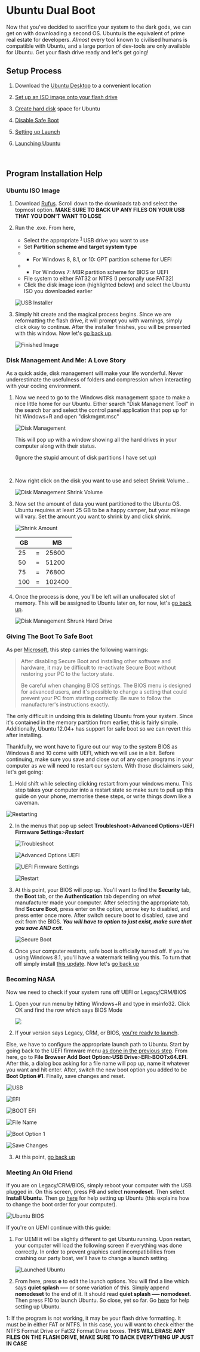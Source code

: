 # Ubuntu Dual Boot

Now that you've decided to sacrifice your system to the dark gods, we can get on with downloading a second OS. Ubuntu is the equivalent of prime real estate for developers. *Almost* every tool known to civilised humans is compatible with Ubuntu, and a large portion of dev-tools are only available for Ubuntu. Get your flash drive ready and let's get going!



## Setup Process

1. Download the [Ubuntu Desktop][] to a convenient location

2. [Set up an ISO image onto your flash drive](#ubuntu-iso-image)

3. [Create hard disk](#disk-management-and-me:-a-first-love) space for Ubuntu

4. [Disable Safe Boot](#giving-the-boot-to-safe-boot)

5. [Setting up Launch](#becoming-nasa)

6. [Launching Ubuntu](#meeting-an-old-friend)

   ​

## Program Installation Help



### Ubuntu ISO Image

1. Download [Rufus][]. Scroll down to the downloads tab and select the topmost option. **MAKE SURE TO BACK UP ANY FILES ON YOUR USB THAT YOU DON'T WANT TO LOSE**

2. Run the .exe. From here,

   * Select the appropriate <sup>[1](#flashdriverequirements)</sup> USB drive you want to use
   * Set **Partition scheme and target system type**
   * - For Windows 8, 8.1, or 10: GPT partition scheme for UEFI
   * - For Windows 7: MBR partition scheme for BIOS or UEFI
   * File system to either FAT32 or NTFS (I personally use FAT32)
   * Click the disk image icon  (highlighted below) and select the Ubuntu ISO you downloaded earlier

   ![USB Installer](https://i.imgur.com/MC9eLO3.png)

3. Simply hit create and the magical process begins. Since we are reformatting the flash drive, it will prompt you with warnings, simply click okay to continue. After the installer finishes, you will be presented with this window. Now let's [go back up](#setup-process).

   ![Finished Image](https://i.imgur.com/2uo5aJk.png)



### Disk Management And Me: A Love Story

As a quick aside, disk management will make your life wonderful. Never underestimate the usefulness of folders and compression when interacting with your coding environment. 

1. Now we need to go to the Windows disk management space to make a nice little home for our Ubuntu. Either search "Disk Management Tool" in the search bar and select the control panel application that pop up for hit Windows+R and open "diskmgmt.msc"

   ![Disk Management](https://i.imgur.com/KtAYhIz.png)

   This will pop up with a window showing all the hard drives in your computer along with their status.

   (Ignore the stupid amount of disk partitions I have set up)

   ​

2. Now right click on the disk you want to use and select Shrink Volume...

   ![Disk Management Shrink Volume](https://i.imgur.com/IQShaup.png?1)

3. Now set the amount of data you want partitioned to the Ubuntu OS. Ubuntu requires at least 25 GB to be a happy camper, but your mileage will vary. Set the amount you want to shrink by and click shrink.

   ![Shrink Amount](https://i.imgur.com/uIGjPzN.png)

   | GB   |      | MB     |
   | ---- | ---- | ------ |
   | 25   | =    | 25600  |
   | 50   | =    | 51200  |
   | 75   | =    | 76800  |
   | 100  | =    | 102400 |

4. Once the process is done, you'll be left will an unallocated slot of memory. This will be assigned to Ubuntu later on, for now, let's [go back up](#setup-process).

   ![Disk Management Shrunk Hard Drive](https://i.imgur.com/ylxAmos.png)



### Giving The Boot To Safe Boot

As per [Microsoft][], this step carries the following warnings:

>After disabling Secure Boot and installing other software and hardware, it may be difficult to re-activate Secure Boot without restoring your PC to the factory state.
>
>Be careful when changing BIOS settings. The BIOS menu is designed for advanced users, and it's possible to change a setting that could prevent your PC from starting correctly. Be sure to follow the manufacturer's instructions exactly.

The only difficult in undoing this is deleting Ubuntu from your system. Since it's contained in the memory partition from earlier, this is fairly simple. Additionally, Ubuntu 12.04+ has support for safe boot so we can revert this after installing. 

Thankfully, we wont have to figure out our way to the system BIOS as Windows 8 and 10 come with UEFI, which we will use in a bit. Before continuing, make sure you save and close out of any open programs in your computer as we will need to restart our system. With those disclaimers said, let's get going:

1. Hold shift while selecting clicking restart from your windows menu. This step takes your computer into a restart state so make sure to pull up this guide on your phone, memorise these steps, or write things down like a caveman.

![Restarting](https://i.imgur.com/oH8Vczl.png?1)

2. In the menus that pop up select **Troubleshoot**>**Advanced Options**>**UEFI Firmware Settings**>***Restart***

   ![Troubleshoot](https://i.imgur.com/a6yQyVD.png)

   ![Advanced Options UEFI](https://i.imgur.com/Lqvqhjz.png)

   ![UEFI Firmware Settings](https://i.imgur.com/wgHaUNv.png)

   ![Restart](https://i.imgur.com/jaE2Lb1.png?1)

3. At this point, your BIOS will pop up. You'll want to find the **Security** tab, the **Boot** tab, or the **Authentication** tab depending on what manufacturer made your computer. After selecting the appropriate tab, find **Secure Boot**, press enter on the option, arrow key to disabled, and press enter once more. After switch secure boot to disabled, save and exit from the BIOS. ***You will have to option to just exist, make sure that you save AND exit***.

   ![Secure Boot](https://i.imgur.com/Wnvn9Oi.jpg)

4. Once your computer restarts, safe boot is officially turned off. If you're using Windows 8.1, you'll have a watermark telling you this. To turn that off simply install [this update][]. Now let's [go back up](#setup-process)


### Becoming NASA

Now we need to check if your system runs off UEFI or Legacy/CRM/BIOS

1. Open your run menu by hitting Windows+R and type in msinfo32. Click OK and find the row which says BIOS Mode

   ![](https://i.imgur.com/ZVMCYme.png)

2. If your version says Legacy, CRM, or BIOS, [you're ready to launch](#meeting-an-old-friend). 

Else, we have to configure the appropriate launch path to Ubuntu. Start by going back to the UEFI firmware menu [as done in the previous step](#giving-the-boot-to-safe-boot). From here, go to **File Browser Add Boot Option**>**USB Drive**>**EFI**>**BOOTx64.EFI**. After this, a dialog box asking for a file name will pop up, name it whatever you want and hit enter. After, switch the new boot option you added to be **Boot Option #1**. Finally, save changes and reset.

   ![USB](https://i.imgur.com/oChcNz6.png)

   ![EFI](https://i.imgur.com/NohtpHW.jpg)

   ![BOOT EFI](https://i.imgur.com/JYZy6EQ.jpg)

   ![File Name](https://i.imgur.com/KG4UXMA.jpg)

   ![Boot Option 1](https://i.imgur.com/39po6mf.jpg)

   ![Save Changes](https://i.imgur.com/bItVmaP.jpg)

3. At this point, [go back up](#setup-process)

### Meeting An Old Friend

If you are on Legacy/CRM/BIOS, simply reboot your computer with the USB plugged in. On this screen, press **F6** and select **nomodeset**. Then select **Install Ubuntu**. Then go [here][] for help setting up Ubuntu (this explains how to change the boot order for your computer). 

![Ubuntu BIOS](https://i.stack.imgur.com/FfEwE.png)



If you're on UEMI continue with this guide:

1. For UEMI it will be slightly different to get Ubuntu running. Upon restart, your computer will load the following screen if everything was done correctly. In order to prevent graphics card incompatibilities from crashing our party boat, we'll have to change a launch setting.

   ![Launched Ubuntu](https://i.imgur.com/NtJnPKr.png)

2. From here, press **e** to edit the launch options. You will find a line which says **quiet splash –––** or some variation of this. Simply append **nomodeset** to the end of it. It should read **quiet splash ––– nomodeset**. Then press F10 to launch Ubuntu. So close, yet so far. Go [here][] for help setting up Ubuntu.



<a name="flashdriverequirements">1</a>: If the program is not working, it may be your flash drive formatting. It must be in either FAT or NTFS. In this case, you will want to check either the NTFS Format Drive or Fat32 Format Drive boxes. **THIS WILL ERASE ANY FILES ON THE FLASH DRIVE, MAKE SURE TO BACK EVERYTHING UP JUST IN CASE**



[//]: # (Some viruses that are required to install Ubuntu)

[Ubuntu Desktop]: https://www.ubuntu.com/download/desktop
[Rufus]: https://rufus.akeo.ie/
[Microsoft]: https://docs.microsoft.com/en-us/windows-hardware/manufacture/desktop/disabling-secure-boot
[this update]: https://support.microsoft.com/en-gb/help/2902864/update-removes-the-windows-8-1-secureboot-isn-t-configured-correctly-w	"Update rollup 2887595 for windows"
[here]: https://github.com/stanford-ssi/habmc-tutorials/blob/master/Ubuntu/Ubuntu_Installation.md	"This will be the next portion of the Ubuntu guide"

